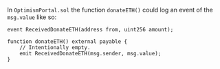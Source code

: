 In `OptimismPortal.sol` the function `donateETH()` could log an event of the `msg.value` like so:
```
event ReceivedDonateETH(address from, uint256 amount);

function donateETH() external payable {
    // Intentionally empty.
    emit ReceivedDonateETH(msg.sender, msg.value);
}
```